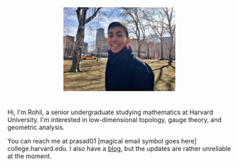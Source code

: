 ---
---

<img src="assets/imgs/me.jpg" alt="Picture of me" style="display:block;margin-left:auto;margin-right:auto;width:50%;padding-bottom:25px"> 

Hi, I'm Rohil, a senior undergraduate studying mathematics at Harvard University. I'm interested in low-dimensional topology, gauge theory, and geometric analysis. 

You can reach me at prasad01 \[magical email symbol goes here\] college.harvard.edu. I also have a [blog](https://rohilprasad.wordpress.com), but the updates are rather unreliable at the moment. 

